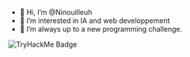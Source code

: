 - 👋 Hi, I’m @Ninouilleuh
- 👀 I’m interested in IA and web developpement
- 🌱 I’m always up to a new programming challenge. 

![TryHackMe Badge](https://tryhackme.com/api/badge/public-profile?userPublicId=4023914)
